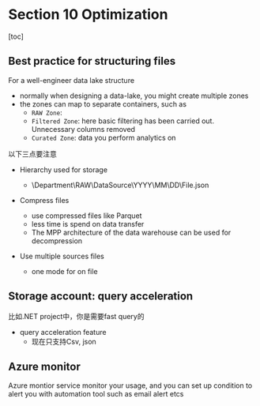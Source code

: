 # Section 10 Optimization

[toc]





## Best practice for structuring files



For a well-engineer data lake structure

- normally when designing a data-lake, you might create multiple zones
- the zones can map to separate containers, such as 
  - `RAW Zone`: 
  - `Filtered Zone`: here basic filtering has been carried out. Unnecessary columns removed
  - `Curated Zone`: data you perform analytics on



以下三点要注意

- Hierarchy used for storage
  - \Department\RAW\DataSource\YYYY\MM\DD\File.json

- Compress files
  - use compressed files like Parquet
  - less time is spend on data transfer
  - The MPP architecture of the data warehouse can be used for decompression
- Use multiple sources files
  - one mode for on file



## Storage account: query acceleration



比如.NET project中，你是需要fast query的

- query acceleration feature 
  - 现在只支持Csv, json 





## Azure monitor 



Azure montior service monitor your usage, and you can set up condition to alert you with automation tool such as email alert etcs



